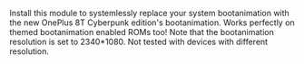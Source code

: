 Install this module to systemlessly replace your system bootanimation with the new OnePlus 8T Cyberpunk edition's bootanimation. Works perfectly on themed bootanimation enabled ROMs too! Note that the bootanimation resolution is set to 2340*1080. Not tested with devices with different resolution.